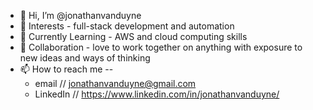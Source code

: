 - 👋 Hi, I’m @jonathanvanduyne
- 👀 Interests - full-stack development and automation
- 🌱 Currently Learning - AWS and cloud computing skills
- 👬 Collaboration - love to work together on anything with exposure to new ideas and ways of thinking
- 📫 How to reach me --
  -   email // jonathanvanduyne@gmail.com
  -   LinkedIn // https://www.linkedin.com/in/jonathanvanduyne/
